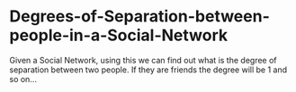 # Degrees-of-Separation-between-people-in-a-Social-Network
Given a Social Network, using this we can find out what is the degree of separation between two people. If they are friends the degree will be 1 and so on...
